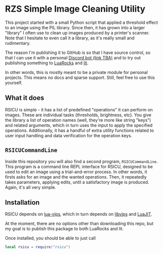 # RZS Simple Image Cleaning Utility

This project started with a small Python script that applied a threshold effect to an image using the PIL library. Since then, it has grown into a larger "library" I often use to clean up images produced by a printer's scanner. Note that I hesitate to even call it a library, as it's really small and rudimentary.

The reason I'm publishing it to GitHub is so that I have source control, so that I can use it with a personal [Discord bot (link TBA)]() and to try out publishing something to [LuaRocks](https://luarocks.org) and [lit](https://github.com/luvit/lit).

In other words, this is mostly meant to be a private module for personal projects. This means no docs and sparse support. Still, feel free to use this yourself.

## What it does

RSICU is simple - it has a list of predefined "operations" it can perform on images. These are individual tasks (thresholds, brightness, etc). You give the library a list of operation names (well, they're more like string "keys") and related arguments, which in turn uses the input to apply the specified operations. Additionally, it has a handful of extra utility functions related to user input handling and data verification for the operation keys.

## `RSICUCommandLine`

Inside this repository you will also find a second program, `RSICUCommandLine`. This program is a command line REPL interface for RSICU, designed to be used to edit an image using a trial-and-error process. In other words, it firsts asks for an image and the wanted operations. Then, it repeatedly takes parameters, applying edits, until a satisfactory image is produced. Again, it's all very simple.

## Installation

RSICU depends on [lua-vips](https://github.com/libvips/lua-vips), which in turn depends on [libvips](http://libvips.github.io/libvips) and [LuaJIT](https://luajit.org/).

At the moment, there are no options other than downloading this repo, but my goal is to publish this package to both LuaRocks and lit.

Once installed, you should be able to just call
```lua
local rsicu = require("rsicu")
```

